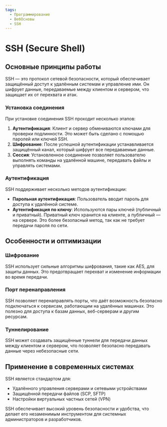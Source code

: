 ```yaml
---
tags:
  - Программирование
  - ВебОсновы
  - SSH
---
```

# SSH (Secure Shell)

## Основные принципы работы

SSH — это протокол сетевой безопасности, который обеспечивает защищённый доступ к удалённым системам и управление ими. Он шифрует данные, передаваемые между клиентом и сервером, что защищает их от перехвата и атак.

### Установка соединения

При установке соединения SSH проходит несколько этапов:
1. **Аутентификация**: Клиент и сервер обмениваются ключами для проверки подлинности. Это может быть сделано с помощью паролей или ключей SSH.
2. **Шифрование**: После успешной аутентификации устанавливается защищённый канал, который шифрует все передаваемые данные.
3. **Сессия**: Установленное соединение позволяет пользователю выполнять команды на удалённой машине, передавать файлы и управлять системами.

### Аутентификация

SSH поддерживает несколько методов аутентификации:
- **Парольная аутентификация**: Пользователь вводит пароль для доступа к удалённой системе.
- **Аутентификация по ключу**: Используются пары ключей (публичный и приватный). Приватный ключ хранится на клиенте, а публичный — на сервере. Это более безопасный метод, так как не требует передачи пароля по сети.

## Особенности и оптимизации

### Шифрование

SSH использует сильные алгоритмы шифрования, такие как AES, для защиты данных. Это предотвращает перехват и изменение информации во время передачи.

### Порт перенаправления

SSH позволяет перенаправлять порты, что даёт возможность безопасно подключаться к сервисам, работающим на удалённых машинах. Это полезно для доступа к базам данных, веб-серверам и другим ресурсам.

### Туннелирование

SSH может создавать защищённые туннели для передачи данных между клиентом и сервером, что позволяет безопасно передавать данные через небезопасные сети.

## Применение в современных системах

SSH является стандартом для:
- Удалённого управления серверами и сетевыми устройствами
- Защищённой передачи файлов (SCP, SFTP)
- Настройки виртуальных частных сетей (VPN)

SSH обеспечивает высокий уровень безопасности и удобства, что делает его незаменимым инструментом для системных администраторов и разработчиков.